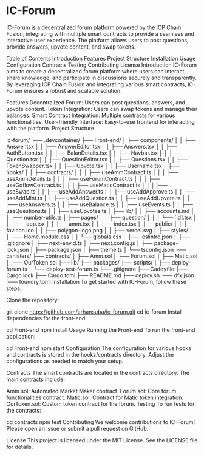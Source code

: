 # IC-Forum
IC-Forum is a decentralized forum platform powered by the ICP Chain Fusion, integrating with multiple smart contracts to provide a seamless and interactive user experience. The platform allows users to post questions, provide answers, upvote content, and swap tokens.

Table of Contents
Introduction
Features
Project Structure
Installation
Usage
Configuration
Contracts
Testing
Contributing
License
Introduction
IC-Forum aims to create a decentralized forum platform where users can interact, share knowledge, and participate in discussions securely and transparently. By leveraging ICP Chain Fusion and integrating various smart contracts, IC-Forum ensures a robust and scalable solution.

Features
Decentralized Forum: Users can post questions, answers, and upvote content.
Token Integration: Users can swap tokens and manage their balances.
Smart Contract Integration: Multiple contracts for various functionalities.
User-friendly Interface: Easy-to-use frontend for interacting with the platform.
Project Structure

ic-forum/
├── .devcontainer/
├── Front-end/
│   ├── components/
│   │   ├── Answer.tsx
│   │   ├── AnswerEditor.tsx
│   │   ├── Answers.tsx
│   │   ├── AuthButton.tsx
│   │   ├── BalanDetails.tsx
│   │   ├── Navbar.tsx
│   │   ├── Question.tsx
│   │   ├── QuestionEditor.tsx
│   │   ├── Questions.tsx
│   │   ├── TokenSwapper.tsx
│   │   ├── Upvote.tsx
│   │   ├── Username.tsx
│   ├── hooks/
│   │   ├── contracts/
│   │   │   ├── useAmmContract.ts
│   │   │   ├── useAmmDetails.ts
│   │   │   ├── useForumContract.ts
│   │   │   ├── useGoflowContract.ts
│   │   │   ├── useMaticContract.ts
│   │   │   ├── useSwap.ts
│   │   ├── useAddAnswer.ts
│   │   ├── useAddApprove.ts
│   │   ├── useAddMint.ts
│   │   ├── useAddQuestion.ts
│   │   ├── useAddUpvote.ts
│   │   ├── useAnswers.ts
│   │   ├── useBalance.ts
│   │   ├── useEvents.ts
│   │   ├── useQuestions.ts
│   │   ├── useUpvotes.ts
│   ├── lib/
│   │   ├── accounts.md
│   │   ├── number-utils.ts
│   ├── pages/
│   │   ├── question/
│   │   │   └── [id].tsx
│   │   ├── _app.tsx
│   │   ├── amm.tsx
│   │   ├── index.tsx
│   ├── public/
│   │   ├── favicon.ico
│   │   ├── polygon-logo.png
│   │   ├── vercel.svg
│   ├── styles/
│   │   ├── Home.module.css
│   │   └── globals.css
│   ├── .eslintrc.json
│   ├── .gitignore
│   ├── next-env.d.ts
│   ├── next.config.js
│   ├── package-lock.json
│   ├── package.json
│   ├── theme.ts
│   └── tsconfig.json
├── canisters/
├── contracts/
│   ├── Amm.sol
│   ├── Forum.sol
│   ├── Matic.sol
│   └── OurToken.sol
├── lib/
├── packages/
├── scripts/
│   ├── deploy-forum.ts
│   └── deploy-test-forum.ts
├── .gitignore
├── Caddyfile
├── Cargo.lock
├── Cargo.toml
├── README.md
├── deploy.sh
├── dfx.json
├── foundry.toml
Installation
To get started with IC-Forum, follow these steps:

Clone the repository:

git clone https://github.com/arhansuba/ic-forum.git
cd ic-forum
Install dependencies for the front-end:

cd Front-end
npm install
Usage
Running the Front-end
To run the front-end application:


cd Front-end
npm start
Configuration
The configuration for various hooks and contracts is stored in the hooks/contracts directory. Adjust the configurations as needed to match your setup.

Contracts
The smart contracts are located in the contracts directory. The main contracts include:

Amm.sol: Automated Market Maker contract.
Forum.sol: Core forum functionalities contract.
Matic.sol: Contract for Matic token integration.
OurToken.sol: Custom token contract for the forum.
Testing
To run tests for the contracts:


cd contracts
npm test
Contributing
We welcome contributions to IC-Forum! Please open an issue or submit a pull request on GitHub.

License
This project is licensed under the MIT License. See the LICENSE file for details.
